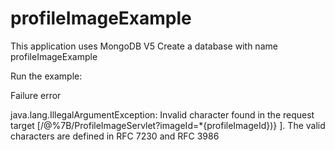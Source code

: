 # profileImageExample
 
This application uses MongoDB V5
Create a database with name profileImageExample

Run the example:

Failure error


java.lang.IllegalArgumentException: Invalid character found in the request target [/@%7B/ProfileImageServlet?imageId=*{profileImageId})} ]. The valid characters are defined in RFC 7230 and RFC 3986
